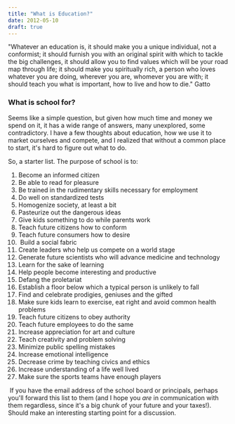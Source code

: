 ```yaml
---
title: "What is Education?"
date: 2012-05-10
draft: true
---
```


  
  
  
  
  
  
  

<!--more--> "Whatever an education is, it should make you a unique individual, not a conformist; it should furnish you with an original spirit with which to tackle the big challenges, it should allow you to find values which will be your road map through life; it should make you spiritually rich, a person who loves whatever you are doing, wherever you are, whomever you are with; it should teach you what is important, how to live and how to die." Gatto  
  

### What is school for?

Seems like a simple question, but given how much time and money we spend on it, it has a wide range of answers, many unexplored, some contradictory. I have a few thoughts about education, how we use it to market ourselves and compete, and I realized that without a common place to start, it's hard to figure out what to do.

So, a starter list. The purpose of school is to:

1. Become an informed citizen
2. Be able to read for pleasure
3. Be trained in the rudimentary skills necessary for employment
4. Do well on standardized tests
5. Homogenize society, at least a bit
6. Pasteurize out the dangerous ideas
7. Give kids something to do while parents work
8. Teach future citizens how to conform
9. Teach future consumers how to desire
10.  Build a social fabric
11. Create leaders who help us compete on a world stage
12. Generate future scientists who will advance medicine and technology
13. Learn for the sake of learning
14. Help people become interesting and productive
15. Defang the proletariat
16. Establish a floor below which a typical person is unlikely to fall
17. Find and celebrate prodigies, geniuses and the gifted
18. Make sure kids learn to exercise, eat right and avoid common health problems
19. Teach future citizens to obey authority
20. Teach future employees to do the same
21. Increase appreciation for art and culture
22. Teach creativity and problem solving
23. Minimize public spelling mistakes
24. Increase emotional intelligence
25. Decrease crime by teaching civics and ethics
26. Increase understanding of a life well lived
27. Make sure the sports teams have enough players

 If you have the email address of the school board or principals, perhaps you'll forward this list to them (and I hope you _are_ in communication with them regardless, since it's a big chunk of your future and your taxes!). Should make an interesting starting point for a discussion.
